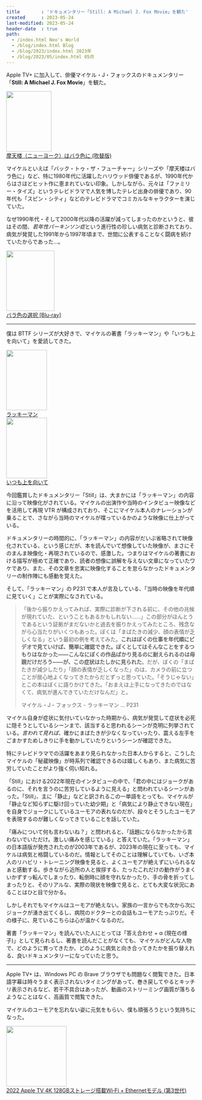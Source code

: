 ```yaml
---
title        : 'ドキュメンタリー「Still: A Michael J. Fox Movie」を観た'
created      : 2023-05-24
last-modified: 2023-05-24
header-date  : true
path:
  - /index.html Neo's World
  - /blog/index.html Blog
  - /blog/2023/index.html 2023年
  - /blog/2023/05/index.html 05月
---
```


Apple TV+ に加入して、俳優マイケル・J・フォックスのドキュメンタリー「**Still: A Michael J. Fox Movie**」を観た。

<div class="ad-amazon">
  <div class="ad-amazon-image">
    <a href="https://www.amazon.co.jp/dp/B096775XSD?tag=neos21-22&amp;linkCode=osi&amp;th=1&amp;psc=1">
      <img src="https://m.media-amazon.com/images/I/51cwPaSJQ3S._SL160_.jpg" width="120" height="160">
    </a>
  </div>
  <div class="ad-amazon-info">
    <div class="ad-amazon-title">
      <a href="https://www.amazon.co.jp/dp/B096775XSD?tag=neos21-22&amp;linkCode=osi&amp;th=1&amp;psc=1">摩天楼（ニューヨーク）はバラ色に (吹替版)</a>
    </div>
  </div>
</div>

マイケルといえば「バック・トゥ・ザ・フューチャー」シリーズや「摩天楼はバラ色に」など、特に1980年代に活躍したハリウッド俳優であるが、1990年代からはさほどヒット作に恵まれていない印象。しかしながら、元々は「ファミリー・タイズ」というテレビドラマで人気を博したテレビ出身の俳優であり、90年代も「スピン・シティ」などのテレビドラマでコミカルなキャラクターを演じていた。

なぜ1990年代・そして2000年代以降の活躍が減ってしまったのかというと、彼はその間、*若年性パーキンソン症*という進行性の珍しい病気と診断されており、病気が発覚した1991年から1997年頃まで、世間に公表することなく闘病を続けていたからであった…。

<div class="ad-amazon">
  <div class="ad-amazon-image">
    <a href="https://www.amazon.co.jp/dp/B0142J2J2G?tag=neos21-22&amp;linkCode=osi&amp;th=1&amp;psc=1">
      <img src="https://m.media-amazon.com/images/I/51s-goievKL._SL160_.jpg" width="128" height="160">
    </a>
  </div>
  <div class="ad-amazon-info">
    <div class="ad-amazon-title">
      <a href="https://www.amazon.co.jp/dp/B0142J2J2G?tag=neos21-22&amp;linkCode=osi&amp;th=1&amp;psc=1">バラ色の選択 [Blu-ray]</a>
    </div>
  </div>
</div>

-----

僕は BTTF シリーズが大好きで、マイケルの著書「ラッキーマン」や「いつも上を向いて」を愛読してきた。

<div class="ad-amazon">
  <div class="ad-amazon-image">
    <a href="https://www.amazon.co.jp/dp/4797321229?tag=neos21-22&amp;linkCode=osi&amp;th=1&amp;psc=1">
      <img src="https://m.media-amazon.com/images/I/41ACYXS6NQL._SL160_.jpg" width="108" height="160">
    </a>
  </div>
  <div class="ad-amazon-info">
    <div class="ad-amazon-title">
      <a href="https://www.amazon.co.jp/dp/4797321229?tag=neos21-22&amp;linkCode=osi&amp;th=1&amp;psc=1">ラッキーマン</a>
    </div>
  </div>
</div>

<div class="ad-amazon">
  <div class="ad-amazon-image">
    <a href="https://www.amazon.co.jp/dp/4797355204?tag=neos21-22&amp;linkCode=osi&amp;th=1&amp;psc=1">
      <img src="https://m.media-amazon.com/images/I/41zxw09GZOL._SL160_.jpg" width="108" height="160">
    </a>
  </div>
  <div class="ad-amazon-info">
    <div class="ad-amazon-title">
      <a href="https://www.amazon.co.jp/dp/4797355204?tag=neos21-22&amp;linkCode=osi&amp;th=1&amp;psc=1">いつも上を向いて</a>
    </div>
  </div>
</div>

今回鑑賞したドキュメンタリー「Still」は、大まかには「ラッキーマン」の内容に沿って映像化がされている。マイケルの出演作や当時のインタビュー映像などを活用して再現 VTR が構成されており、そこにマイケル本人のナレーションが乗ることで、さながら当時のマイケルが喋っているかのような映像に仕上がっている。

ドキュメンタリーの時間的に、「ラッキーマン」の内容がだいぶ省略されて映像化されている、という感じだが、本を読んでいて想像していた映像が、まさにそのまんま映像化・再現されているので、感激した。つまりはマイケルの著書における描写が極めて正確であり、読者の想像に誤解を与えない文章になっていたワケであり、また、その文章を忠実に映像化することを怠らなかったドキュメンタリーの制作陣にも感動を覚えた。

そして、「ラッキーマン」の P231 で本人が言及している、「当時の映像を年代順に見ていく」ことが実際になされている。

> 「後から振りかえってみれば、実際に診断が下される前に、その他の兆候が現れていた、ということもあるかもしれない……」この部分がほんとうであるという証拠がまだないかと過去を振りかえってみたところ、残念ながら心当たりがいくつもあった。ぼくは「まばたきの減少、顔の表情が乏しくなる」という最初の例を考えてみた。**これはぼくの仕事を年代順にビデオで見ていけば、簡単に確認できた。ぼくとしてはそんなことをするつもりはなかった――こんなにぼくの作品ばかり見るのに耐えられるのは母親だけだろう――が、この症状はたしかに見られた**。だが、ぼくの「まばたきが減少したり」「顔の表情が乏しくなった」のは、カメラの前に立つことが居心地よくなってきたからだとずっと思っていた。「そうじゃない」とこの本はぼくに語りかけてきた。「おまえは上手になってきたのではなくて、病気が進んできていただけなんだ」と。
> 
> マイケル・J・フォックス - ラッキーマン … P231

マイケル自身が症状に気付いていなかった時期から、病気が発覚して症状を必死に隠そうとしているシーンまで、該当すると思われるシーンが克明に列挙されている。*言われて見れば*、確かにまばたきが少なくなっていったり、震える左手をごまかすためしきりに手を動かしていたりというシーンが確認できた。

特にテレビドラマでの活躍をあまり見られなかった日本人からすると、こうしたマイケルの「秘蔵映像」が時系列で確認できるのは嬉しくもあり、また病気に苦労していたことがより強く伺い知れる。

「Still」における2022年現在のインタビューの中で、「君の中にはジョークがあるのに、それを言うのに苦労しているように見える」と問われているシーンがあった。「Still」、主に「静止」などと訳されるこの一単語をとっても、マイケルが「静止など知らずに駆け回っていた幼少期」と「病気により静止できない現在」を自身でジョークにしているユーモアの表れなのだが、段々とそうしたユーモアを表現するのが難しくなってきていることを話していた。

「痛みについて何も言わないね？」と問われると、「話題にならなかったから言わないでいただけ。激しい痛みを感じている」と答えていた。「ラッキーマン」の日本語版が発売されたのが2003年であるが、2023年の現在に至っても、マイケルは病気と格闘しているのだ。情報としてそのことは理解していても、いざ本人のリハビリ・トレーニング映像を見ると、よくユーモアが絶えずにいられるなぁと感動する。歩きながら近所の人と挨拶する、たったこれだけの動作がうまくいかずすっ転んでしまったり、転倒時に顔を守れなかったり、手の骨を折ってしまったりと、そのリアルな、実際の現状を映像で見ると、とても大変な状況にあることはひと目で分かる。

しかしそれでもマイケルはユーモアが絶えない。家族の一言からでも次から次にジョークが湧き出てくるし、病院のドクターとの会話もユーモアたっぷりだ。その様子に、見ているこちらは心が温かくなるのだ。

著書「ラッキーマン」を読んでいた人にとっては「答え合わせ + α (現在の様子)」として見られるし、著書を読んだことがなくても、マイケルがどんな人物で、どのように育ってきたか、どのように病気と向き合ってきたかを振り替えれる、良いドキュメンタリーになっていたと思う。

-----

Apple TV+ は、Windows PC の Brave ブラウザでも問題なく閲覧できた。日本語字幕は時々うまく表示されないタイミングがあって、巻き戻してやるとキッチリ表示されるなど、若干不具合はあったが、動画のストリーミング画質が落ちるようなことはなく、高画質で閲覧できた。

マイケルのユーモアを忘れない姿に元気をもらい、僕も頑張ろうという気持ちになった。

<div class="ad-amazon">
  <div class="ad-amazon-image">
    <a href="https://www.amazon.co.jp/dp/B0BJLHHQ7H?tag=neos21-22&amp;linkCode=osi&amp;th=1&amp;psc=1">
      <img src="https://m.media-amazon.com/images/I/31JfYVmS2pL._SL160_.jpg" width="160" height="160">
    </a>
  </div>
  <div class="ad-amazon-info">
    <div class="ad-amazon-title">
      <a href="https://www.amazon.co.jp/dp/B0BJLHHQ7H?tag=neos21-22&amp;linkCode=osi&amp;th=1&amp;psc=1">2022 Apple TV 4K 128GBストレージ搭載Wi‑Fi + Ethernetモデル (第3世代)</a>
    </div>
  </div>
</div>
